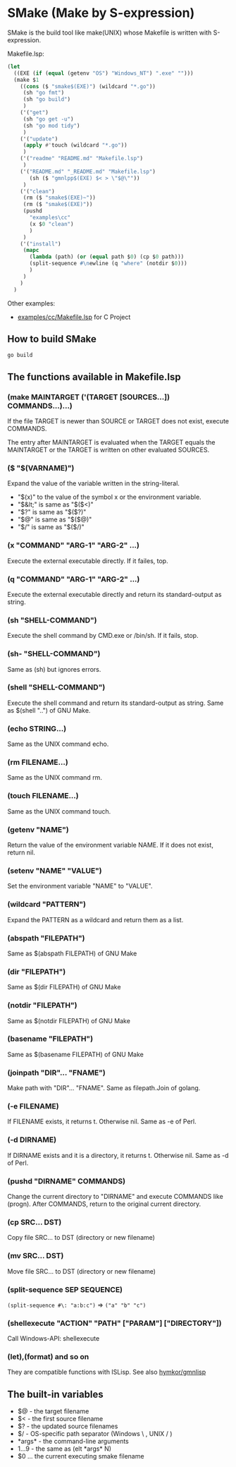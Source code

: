 SMake (Make by S-expression)
============================

SMake is the build tool like make(UNIX) whose Makefile is written with S-expression.

Makefile.lsp:

```lisp
(let
  ((EXE (if (equal (getenv "OS") "Windows_NT") ".exe" "")))
  (make $1
    ((cons ($ "smake$(EXE)") (wildcard "*.go"))
     (sh "go fmt")
     (sh "go build")
     )
    ('("get")
     (sh "go get -u")
     (sh "go mod tidy")
     )
    ('("update")
     (apply #'touch (wildcard "*.go"))
     )
    ('("readme" "README.md" "Makefile.lsp")
     )
    ('("README.md" "_README.md" "Makefile.lsp")
       (sh ($ "gmnlpp$(EXE) $< > \"$@\""))
     )
    ('("clean")
     (rm ($ "smake$(EXE)~"))
     (rm ($ "smake$(EXE)"))
     (pushd
       "examples\cc"
       (x $0 "clean")
       )
     )
    ('("install")
     (mapc
       (lambda (path) (or (equal path $0) (cp $0 path)))
       (split-sequence #\newline (q "where" (notdir $0)))
       )
     )
    )
  )
```

Other examples:

- [examples/cc/Makefile.lsp](https://github.com/hymkor/smake/blob/master/examples/cc/Makefile.lsp) for C Project

## How to build SMake

```
go build
```

## The functions available in Makefile.lsp

### (make MAINTARGET ('(TARGET [SOURCES...]) COMMANDS...)...)

If the file TARGET is newer than SOURCE or TARGET does not exist, execute COMMANDS.

The entry after MAINTARGET is evaluated when the TARGET equals the MAINTARGET
or the TARGET is written on other evaluated SOURCES.

### ($ "$(VARNAME)")

Expand the value of the variable written in the string-literal.

- "$(x)" to the value of the symbol x or the environment variable.
- "$&lt;" is same as "$($&lt;)"
- "$?" is same as "$($?)"
- "$@" is same as "$($@)"
- "$/" is same as "$($/)"

### (x "COMMAND" "ARG-1" "ARG-2" ...)

Execute the external executable directly. If it failes, top.

### (q "COMMAND" "ARG-1" "ARG-2" ...)

Execute the external executable directly and return its standard-output as string.

### (sh "SHELL-COMMAND")

Execute the shell command by CMD.exe or /bin/sh. If it fails, stop.

### (sh- "SHELL-COMMAND")

Same as (sh) but ignores errors.

### (shell "SHELL-COMMAND")

Execute the shell command and return its standard-output as string.
Same as $(shell "..") of GNU Make.

### (echo STRING...)

Same as the UNIX command echo.

### (rm FILENAME...)

Same as the UNIX command rm.

### (touch FILENAME...)

Same as the UNIX command touch.

### (getenv "NAME")

Return the value of the environment variable NAME. If it does not exist, return nil.

### (setenv "NAME" "VALUE")

Set the environment variable "NAME" to "VALUE".

### (wildcard "PATTERN")

Expand the PATTERN as a wildcard and return them as a list.

### (abspath "FILEPATH")

Same as $(abspath FILEPATH) of GNU Make

### (dir "FILEPATH")

Same as $(dir FILEPATH) of GNU Make

### (notdir "FILEPATH")

Same as $(notdir FILEPATH) of GNU Make

### (basename "FILEPATH")

Same as $(basename FILEPATH) of GNU Make

### (joinpath "DIR"... "FNAME")

Make path with "DIR"... "FNAME".
Same as filepath.Join of golang.

### (-e FILENAME)

If FILENAME exists, it returns t. Otherwise nil.
Same as -e of Perl.

### (-d DIRNAME)

If DIRNAME exists and it is a directory, it returns t. Otherwise nil.
Same as -d of Perl.

### (pushd "DIRNAME" COMMANDS)

Change the current directory to "DIRNAME" and execute COMMANDS like (progn).
After COMMANDS, return to the original current directory.

### (cp SRC... DST)

Copy file SRC... to DST (directory or new filename)

### (mv SRC... DST)

Move file SRC... to DST (directory or new filename)

### (split-sequence SEP SEQUENCE)

`(split-sequence #\: "a:b:c")` =&gt; `("a" "b" "c")`

### (shellexecute "ACTION" "PATH" \["PARAM"\] \["DIRECTORY"\])

Call Windows-API: shellexecute

### (let),(format) and so on

They are compatible functions with ISLisp. See also [hymkor/gmnlisp](https://github.com/hymkor/gmnlisp)

## The built-in variables

- $@ - the target filename
- $&lt; - the first source filename
- $? - the updated source filenames
- $/ - OS-specific path separator (Windows \ , UNIX / )
- \*args\* - the command-line arguments
- $1...$9 - the same as (elt \*args\* N)
- $0 ... the current executing smake filename
